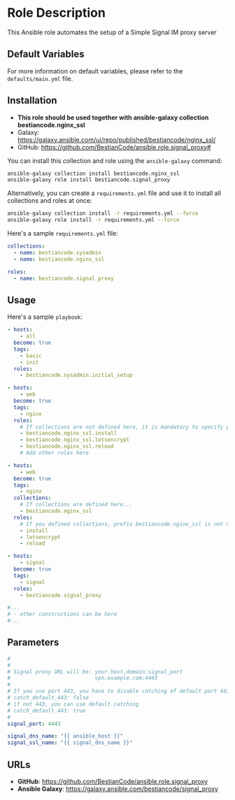 # Role Description

This Ansible role automates the setup of a Simple Signal IM proxy server

## Default Variables

For more information on default variables, please refer to the `defaults/main.yml` file.

## Installation

* __This role should be used together with ansible-galaxy collection bestiancode.nginx_ssl__
* Galaxy: https://galaxy.ansible.com/ui/repo/published/bestiancode/nginx_ssl/
* GitHub: https://github.com/BestianCode/ansible.role.signal_proxy#

You can install this collection and role using the `ansible-galaxy` command:

```bash
ansible-galaxy collection install bestiancode.nginx_ssl
ansible-galaxy role install bestiancode.signal_proxy
```

Alternatively, you can create a `requirements.yml` file and use it to install all collections and roles at once:

```bash
ansible-galaxy collection install -r requirements.yml --force
ansible-galaxy role install -r requirements.yml --force
```

Here's a sample `requirements.yml` file:

```yaml
collections:
  - name: bestiancode.sysadmin
  - name: bestiancode.nginx_ssl

roles:
  - name: bestiancode.signal_proxy
```

## Usage

Here's a sample `playbook`:

```yaml
- hosts:
    - all
  become: true
  tags:
    - basic
    - init
  roles:
    - bestiancode.sysadmin.initial_setup

- hosts:
    - web
  become: true
  tags:
    - nginx
  roles:
    # If collections are not defined here, it is mandatory to specify prefix bestiancode.nginx_ssl!
    - bestiancode.nginx_ssl.install
    - bestiancode.nginx_ssl.letsencrypt
    - bestiancode.nginx_ssl.reload
    # Add other roles here

- hosts:
    - web
  become: true
  tags:
    - nginx
  collections:
    # If collections are defined here...
    - bestiancode.nginx_ssl
  roles:
    # If you defined collections, prefix bestiancode.nginx_ssl is not needed.
    - install
    - letsencrypt
    - reload

- hosts:
    - signal
  become: true
  tags:
    - signal
  roles:
    - bestiancode.signal_proxy

#...
# - other constructions can be here
#...
```

## Parameters

```yaml
#
#
# Signal proxy URL will be: your.host.domain:signal_port
#                           vpn.example.com:4443
#
# If you use port 443, you have to disable catching of default port 443 by Nginx
# catch_default_443: false
# if not 443, you can use default catching
# catch_default_443: true
#
signal_port: 4443

signal_dns_name: "{{ ansible_host }}"
signal_ssl_name: "{{ signal_dns_name }}"
```

## URLs

- **GitHub**: https://github.com/BestianCode/ansible.role.signal_proxy
- **Ansible Galaxy**: https://galaxy.ansible.com/bestiancode/signal_proxy
